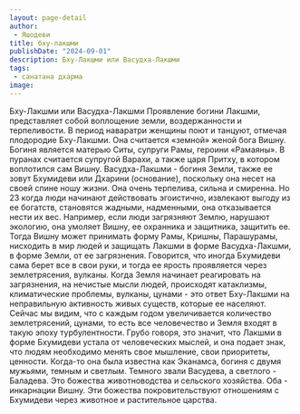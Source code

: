 ```yaml
---
layout: page-detail
author:
 - Яшодеви
title: бху-лакшми
publishDate: "2024-09-01"
description: Бху-Лакшми или Васудха-Лакшми
tags:
 - санатана дхарма
image: 
---
```


Бху-Лакшми или Васудха-Лакшми
Проявление богини Лакшми, представляет собой воплощение земли, воздержанности и терпеливости. В период наваратри женщины поют и танцуют, отмечая плодородие Бху-Лакшми. Она считается «земной» женой бога Вишну. Богиня является матерью Ситы, супруги Рамы, героини «Рамаяны». В пуранах считается супругой Варахи, а также царя Притху, в котором воплотился сам Вишну.
Васудха-Лакшми - богиня Земли, также ее зовут Бхумидеви или Дхарини (основание), поскольку она несет на своей спине ношу жизни. Она очень терпелива, сильна и смиренна. Но 23 когда люди начинают действовать эгоистично, извлекают выгоду из ее богатств, становятся жадными, надменными, она отказывается нести их вес. Например, если люди загрязняют Землю, нарушают экологию, она умоляет Вишну, ее охранника и защитника, защитить ее. Тогда Вишну может принимать форму Рамы, Кришны, Парашурамы, нисходить в мир людей и защищать Лакшми в форме Васудха-Лакшми, в форме Земли, от ее загрязнения. Говорится, что иногда Бхумидеви сама берет все в свои руки, и тогда ее ярость проявляется через землетрясения, вулканы. Когда Земля начинает реагировать на загрязнения, на нечистые мысли людей, происходят катаклизмы, климатические проблемы, вулканы, цунами - это ответ Бху-Лакшми на неправильную активность живых существ, которые ее населяют. Сейчас мы видим, что с каждым годом увеличивается количество землетрясений, цунами, то есть все человечество и Земля входят в такую эпоху турбулентности. Грубо говоря, это значит, что Лакшми в форме Бхумидеви устала от человеческих мыслей, и она подает знак, что людям необходимо менять свое мышление, свои приоритеты, ценности. Когда-то она была известна как Эканамса, богиня с двумя мужьями, темным и светлым. Темного звали Васудева, а светлого - Баладева. Это божества животноводства и сельского хозяйства. Оба - инкарнации Вишну. Эти божества покровительствуют отношениям с Бхумидеви через животное и растительное царства.
